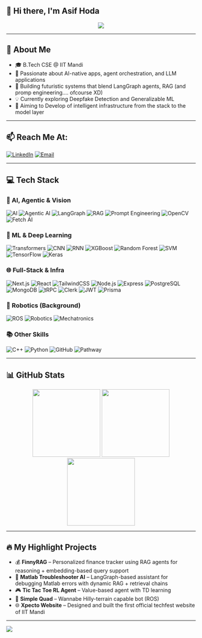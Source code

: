 ## 👋 Hi there, I'm Asif Hoda

<p align="center">
  <img src="https://readme-typing-svg.herokuapp.com?font=Fira+Code&size=24&pause=1000&color=00F7FF&center=true&vCenter=true&width=800&height=50&lines=CS+undergrad+@+IIT+Mandi+(2023-27);AI+%7C+Agentic+AI+%7C+LLM+Systems+%7C+RAG+%7C+DL;Fullstack+Infra+%7C+LangGraph+%7C+Autonomous+Systems"/>
</p>

---

## 🧠 About Me
- 🎓 B.Tech CSE @ IIT Mandi
- 🚀 Passionate about AI-native apps, agent orchestration, and LLM applications
- 🤖 Building futuristic systems that blend LangGraph agents, RAG (and promp engineering.... ofcourse XD)
- 💡 Currently exploring Deepfake Detection and Generalizable ML
- 🧱 Aiming to Develop of intelligent infrastructure from the stack to the model layer

---

## 📫 Reach Me At:
[![LinkedIn](https://img.shields.io/badge/LinkedIn-%230077B5.svg?style=flat-square&logo=linkedin&logoColor=white)](https://www.linkedin.com/in/asif-hoda-4312b4288/) 
[![Email](https://img.shields.io/badge/hoda.asif123@gmail.com-D14836?style=flat-square&logo=gmail&logoColor=white)](mailto:hoda.asif123@gmail.com)

---

## 💻 Tech Stack

### 🧠 AI, Agentic & Vision
![AI](https://img.shields.io/badge/AI-000000?style=flat-square)
![Agentic AI](https://img.shields.io/badge/Agentic_AI-000000?style=flat-square)
![LangGraph](https://img.shields.io/badge/LangGraph-333333?style=flat-square)
![RAG](https://img.shields.io/badge/RAG-000000?style=flat-square)
![Prompt Engineering](https://img.shields.io/badge/Prompt_Engineering-000000?style=flat-square)
![OpenCV](https://img.shields.io/badge/OpenCV-5C3EE8?style=flat-square&logo=opencv&logoColor=white)
![Fetch AI](https://img.shields.io/badge/Fetch_AI-000000?style=flat-square)

### 🔬 ML & Deep Learning
![Transformers](https://img.shields.io/badge/Transformers-FFD700?style=flat-square)
![CNN](https://img.shields.io/badge/CNN-FF0000?style=flat-square)
![RNN](https://img.shields.io/badge/RNN-00BFFF?style=flat-square)
![XGBoost](https://img.shields.io/badge/XGBoost-FCA121?style=flat-square)
![Random Forest](https://img.shields.io/badge/Random_Forest-228B22?style=flat-square)
![SVM](https://img.shields.io/badge/SVM-4E4E4E?style=flat-square)
![TensorFlow](https://img.shields.io/badge/TensorFlow-FF6F00?style=flat-square&logo=tensorflow&logoColor=white)
![Keras](https://img.shields.io/badge/Keras-D00000?style=flat-square&logo=keras&logoColor=white)

### 🌐 Full-Stack & Infra
![Next.js](https://img.shields.io/badge/Next.js-000000?style=flat-square&logo=next.js&logoColor=white)
![React](https://img.shields.io/badge/React-20232A?style=flat-square&logo=react&logoColor=61DAFB)
![TailwindCSS](https://img.shields.io/badge/TailwindCSS-38B2AC?style=flat-square&logo=tailwind-css&logoColor=white)
![Node.js](https://img.shields.io/badge/Node.js-339933?style=flat-square&logo=node.js&logoColor=white)
![Express](https://img.shields.io/badge/Express.js-404D59?style=flat-square)
![PostgreSQL](https://img.shields.io/badge/PostgreSQL-336791?style=flat-square&logo=postgresql&logoColor=white)
![MongoDB](https://img.shields.io/badge/MongoDB-4EA94B?style=flat-square&logo=mongodb&logoColor=white)
![tRPC](https://img.shields.io/badge/tRPC-000000?style=flat-square)
![Clerk](https://img.shields.io/badge/Clerk-3B82F6?style=flat-square)
![JWT](https://img.shields.io/badge/JWT-000000?style=flat-square)
![Prisma](https://img.shields.io/badge/Prisma-2D3748?style=flat-square&logo=prisma&logoColor=white)

### 🤖 Robotics (Background)
![ROS](https://img.shields.io/badge/ROS-22313F?style=flat-square)
![Robotics](https://img.shields.io/badge/Robotics-000000?style=flat-square)
![Mechatronics](https://img.shields.io/badge/Mechatronics-000000?style=flat-square)

### 📚 Other Skills
![C++](https://img.shields.io/badge/C++-00599C?style=flat-square&logo=c%2B%2B&logoColor=white)
![Python](https://img.shields.io/badge/Python-3670A0?style=flat-square&logo=python&logoColor=ffdd54)
![GitHub](https://img.shields.io/badge/GitHub-181717?style=flat-square&logo=github)
![Pathway](https://img.shields.io/badge/Pathway-FF4500?style=flat-square)

---

## 📊 GitHub Stats
<div align="center">
  <img src="https://github-readme-stats.vercel.app/api?username=mrhello291&show_icons=true&theme=github_dark&hide_border=true&count_private=true" height="180px"/>
  <img src="https://github-readme-streak-stats.herokuapp.com/?user=mrhello291&theme=github-dark&hide_border=true" height="180px"/>
</div>

<div align="center">
  <img src="https://github-readme-stats.vercel.app/api/top-langs/?username=mrhello291&layout=compact&theme=github_dark&hide_border=true" height="180px"/>
</div>

---

## 🔥 My Highlight Projects
- 💰 **FinnyRAG** – Personalized finance tracker using RAG agents for reasoning + embedding-based query support
- 🧠 **Matlab Troubleshooter AI** – LangGraph-based assistant for debugging Matlab errors with dynamic RAG + retrieval chains
- 🎮 **Tic Tac Toe RL Agent** – Value-based agent with TD learning
- 🤖 **Simple Quad** – Wannabe Hilly-terrain capable bot (ROS)
- 🌐 **Xpecto Website** – Designed and built the first official techfest website of IIT Mandi

---

[![](https://visitcount.itsvg.in/api?id=mrhello291&icon=0&color=0)](https://visitcount.itsvg.in)
